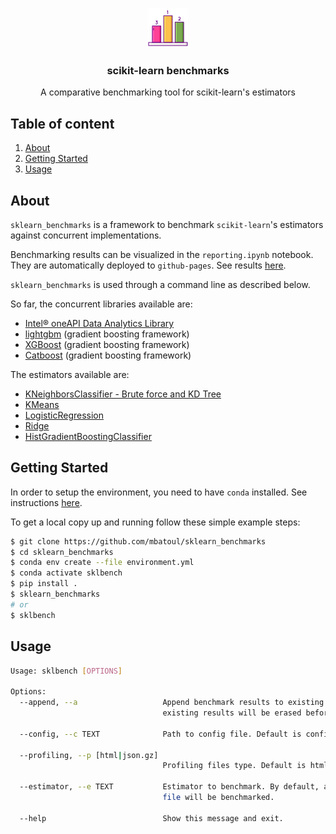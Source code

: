 <p align="center">
  <a href="https://github.com/mbatoul/sklearn_benchmarks">
    <img src="logo.png" alt="Logo" >
  </a>

  <h3 align="center">scikit-learn benchmarks</h3>

  <p align="center">
    A comparative benchmarking tool for scikit-learn's estimators
    <br />
  </p>
</p>

## Table of content

<ol>
  <li><a href="#about-the-project">About</a></li>
  <li><a href="#getting-started">Getting Started</a></li>
  <li><a href="#usage">Usage</a></li>
</ol>

## About

`sklearn_benchmarks` is a framework to benchmark `scikit-learn`'s estimators against concurrent implementations.

Benchmarking results can be visualized in the `reporting.ipynb` notebook. They are automatically deployed to `github-pages`. See results [here](https://mbatoul.github.io/sklearn_benchmarks/).

`sklearn_benchmarks` is used through a command line as described below.

So far, the concurrent libraries available are:

- [Intel® oneAPI Data Analytics Library](https://github.com/oneapi-src/oneDAL)
- [lightgbm](https://lightgbm.readthedocs.io/en/latest/index.html) (gradient boosting framework)
- [XGBoost](https://xgboost.readthedocs.io/en/latest/) (gradient boosting framework)
- [Catboost](https://catboost.ai/) (gradient boosting framework)

The estimators available are:

- [KNeighborsClassifier - Brute force and KD Tree](https://scikit-learn.org/stable/modules/generated/sklearn.neighbors.KNeighborsClassifier.html)
- [KMeans](https://scikit-learn.org/stable/modules/generated/sklearn.cluster.KMeans.html)
- [LogisticRegression](https://scikit-learn.org/stable/modules/generated/sklearn.linear_model.LogisticRegression.html)
- [Ridge](https://scikit-learn.org/stable/modules/generated/sklearn.linear_model.Ridge.html)
- [HistGradientBoostingClassifier](https://scikit-learn.org/stable/modules/generated/sklearn.ensemble.HistGradientBoostingClassifier.html)

## Getting Started

In order to setup the environment, you need to have `conda` installed. See instructions [here](https://conda.io/projects/conda/en/latest/user-guide/install/index.html).

To get a local copy up and running follow these simple example steps:

```sh
$ git clone https://github.com/mbatoul/sklearn_benchmarks
$ cd sklearn_benchmarks
$ conda env create --file environment.yml
$ conda activate sklbench
$ pip install .
$ sklearn_benchmarks
# or
$ sklbench
```

## Usage

```sh
Usage: sklbench [OPTIONS]

Options:
  --append, --a                   Append benchmark results to existing ones. By default, all
                                  existing results will be erased before new ones are made.

  --config, --c TEXT              Path to config file. Default is config.yml.

  --profiling, --p [html|json.gz]
                                  Profiling files type. Default is html.

  --estimator, --e TEXT           Estimator to benchmark. By default, all estimators in config
                                  file will be benchmarked.

  --help                          Show this message and exit.
```
